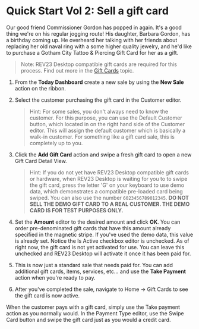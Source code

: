 # Quick Start Vol 2: Sell a gift card

Our good friend Commissioner Gordon has popped in again. It's a good thing we're on his regular jogging route! His daughter, Barbara Gordon, has a birthday coming up. He overheard her talking with her friends about replacing her old naval ring with a some higher quality jewelry, and he'd like to purchase a Gotham City Tattoo & Piercing Gift Card for her as a gift.

> Note: REV23 Desktop compatible gift cards are required for this process. Find out more in the [Gift Cards](../concepts/gift-cards.md) topic.

1. From the **Today Dashboard** create a new sale by using the **New Sale** action on the ribbon.

2. Select the customer purchasing the gift card in the Customer editor.

    > Hint: For some sales, you don't always need to know the customer. For this purpose, you can use the Default Customer button, which located in on the right hand side of the Customer editor. This will assign the default customer which is basically a walk-in customer. For something like a gift card sale, this is completely up to you.

3. Click the **Add Gift Card** action and swipe a fresh gift card to open a new Gift Card Detail View.

    > Hint: If you do not yet have REV23 Desktop compatible gift cards or hardware, when REV23 Desktop is waiting for you to to swipe the gift card, press the letter 'G' on your keyboard to use demo data, which demonstrates a compatible pre-loaded card being swiped. You can also use the number `6023456789012345`. **DO NOT SELL THE DEMO GIFT CARD TO A REAL CUSTOMER. THE DEMO CARD IS FOR TEST PURPOSES ONLY.**

4. Set the **Amount** editor to the desired amount and click **OK**. You can order pre-denominated gift cards that have this amount already specified in the magnetic stripe. If you've used the demo data, this value is already set.  Notice the Is Active checkbox editor is unchecked. As of right now, the gift card is not yet activated for use. You can leave this unchecked and REV23 Desktop will activate it once it has been paid for.

5. This is now just a standard sale that needs paid for. You can add additional gift cards, items, services, etc... and use the **Take Payment** action when you're ready to pay.

6. After you've completed the sale, navigate to Home -> Gift Cards to see the gift card is now active.

When the customer pays with a gift card, simply use the Take payment action as you normally would. In the Payment Type editor, use the Swipe Card button and swipe the gift card just as you would a credit card.